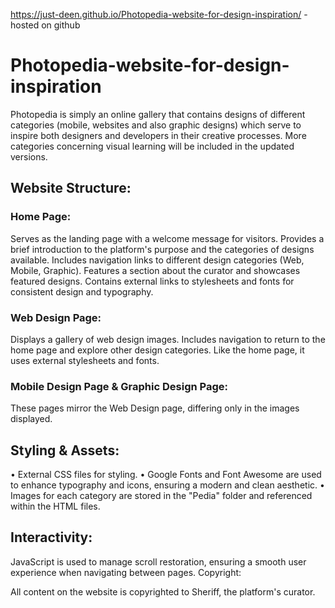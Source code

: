 https://just-deen.github.io/Photopedia-website-for-design-inspiration/ - hosted on github

# Photopedia-website-for-design-inspiration
Photopedia is simply an online gallery that contains designs of different categories (mobile, websites and also graphic designs) which serve to inspire both designers and developers in their creative processes. More categories concerning visual learning will be included in the updated versions.


## Website Structure:

### Home Page:

Serves as the landing page with a welcome message for visitors.
Provides a brief introduction to the platform's purpose and the categories of designs available.
Includes navigation links to different design categories (Web, Mobile, Graphic).
Features a section about the curator and showcases featured designs.
Contains external links to stylesheets and fonts for consistent design and typography.


### Web Design Page:

Displays a gallery of web design images.
Includes navigation to return to the home page and explore other design categories.
Like the home page, it uses external stylesheets and fonts.


### Mobile Design Page & Graphic Design Page:

These pages mirror the Web Design page, differing only in the images displayed.


## Styling & Assets:

• External CSS files for styling.
• Google Fonts and Font Awesome are used to enhance typography and icons, ensuring a modern and clean aesthetic.
• Images for each category are stored in the "Pedia" folder and referenced within the HTML files.


## Interactivity:

JavaScript is used to manage scroll restoration, ensuring a smooth user experience when navigating between pages.
Copyright:

All content on the website is copyrighted to Sheriff, the platform's curator.
